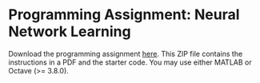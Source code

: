 # Programming Assignment: Neural Network Learning

Download the programming assignment [here](https://s3.amazonaws.com/spark-public/ml/exercises/on-demand/machine-learning-ex4.zip). This ZIP file contains the instructions in a PDF and the starter code. You may use either MATLAB or Octave (>= 3.8.0).